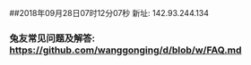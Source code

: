 ##2018年09月28日07时12分07秒 新址: 142.93.244.134
### 兔友常见问题及解答: https://github.com/wanggonging/d/blob/w/FAQ.md
